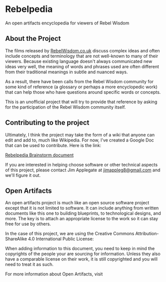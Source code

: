 # Rebelpedia
An open artifacts encyclopedia for viewers of Rebel Wisdom

## About the Project
The films released by [RebelWisdom.co.uk](https://www.RebelWisdom.co.uk/) discuss complex ideas and often include concepts and terminology that are not well-known to many of their viewers. Because existing language doesn't always communicated new ideas very well, the meaning of words and phrases used are often different from their traditional meanings in subtle and nuanced ways.

As a result, there have been calls from the Rebel Wisdom community for some kind of reference (a glossary or perhaps a more encyclopedic work) that can help those who have questions around specific words or concepts.

This is an unofficial project that will try to provide that reference by asking for the participation of the Rebel Wisdom community itself.

## Contributing to the project
Ultimately, I think the project may take the form of a wiki that anyone can edit and add to, much like Wikipedia. For now, I've created a Google Doc that can be used to contribute. Here is the link:

[Rebelpedia Brainstorm document](https://docs.google.com/document/d/1YiOt60CwLd-hsPj53DIjKxcUOqmMpiwzvUn9YO02_vE/edit?usp=sharing)

If you are interested in helping choose software or other technical aspects of this project, please contact Jim Applegate at jimappleg8@gmail.com and we'll figure it out.

## Open Artifacts
An open artifacts project is much like an open source software project except that it is not limited to software. It can include anything from written documents like this one to building blueprints, to technological designs, and more. The key is to attach an appropriate license to the work so it can stay free for use by others.

In the case of this project, we are using the Creative Commons Attribution-ShareAlike 4.0 International Public License: [](https://creativecommons.org/licenses/by-sa/4.0)

When adding information to this document, you need to keep in mind the copyrights of the people your are sourcing for information. Unless they also have a comparable license on their work, it is still copyrighted and you will need to treat it as such.

For more information about Open Artifacts, visit [](https://openartifacts.org/)


